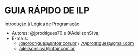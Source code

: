 # GUIA RÁPIDO DE ILP

Introdução à Lógica de Programação

- Autores: @jprodrigues70 e @AdeilsonSilva;
- E-mails:
    - joaorodrigues@infojr.com.br / 70jprodrigues@gmail.com
    - adeilsonsilva@infojr.com.br
